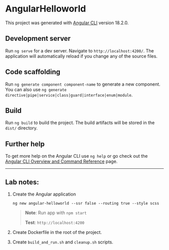 # AngularHelloworld

This project was generated with [Angular CLI](https://github.com/angular/angular-cli) version 18.2.0.

## Development server

Run `ng serve` for a dev server. Navigate to `http://localhost:4200/`. The application will automatically reload if you change any of the source files.

## Code scaffolding

Run `ng generate component component-name` to generate a new component. You can also use `ng generate directive|pipe|service|class|guard|interface|enum|module`.

## Build

Run `ng build` to build the project. The build artifacts will be stored in the `dist/` directory.

## Further help

To get more help on the Angular CLI use `ng help` or go check out the [Angular CLI Overview and Command Reference](https://angular.dev/tools/cli) page.





<hr>

## Lab notes:
1. Create the Angular application

    `ng new angular-helloworld --ssr false --routing true --style scss`

    > **Note**:
    > Run app with `npm start`
    >
    > **Test**:
    > `http://localhost:4200`

2. Create Dockerfile in the root of the project.
3. Create `build_and_run.sh` and `cleanup.sh` scripts.

